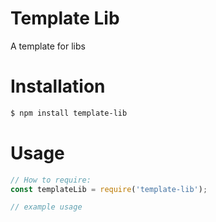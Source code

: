 # Template Lib

A template for libs

# Installation
```sh
$ npm install template-lib
```

# Usage
```javascript
// How to require:
const templateLib = require('template-lib');
```

```javascript
// example usage
```
